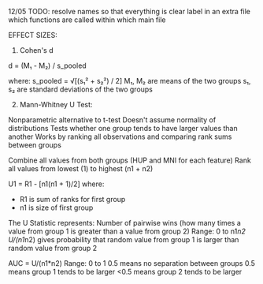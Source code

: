 12/05
TODO:
resolve names so that everything is clear
label in an extra file which functions are called within which main file


EFFECT SIZES:

1. Cohen's d


d = (M₁ - M₂) / s_pooled

where:
s_pooled = √[(s₁² + s₂²) / 2]
M₁, M₂ are means of the two groups
s₁, s₂ are standard deviations of the two groups

2. Mann-Whitney U Test:

Nonparametric alternative to t-test
Doesn't assume normality of distributions
Tests whether one group tends to have larger values than another
Works by ranking all observations and comparing rank sums between groups

Combine all values from both groups (HUP and MNI for each feature)
Rank all values from lowest (1) to highest (n1 + n2)

U1 = R1 - [n1(n1 + 1)/2]
where:
- R1 is sum of ranks for first group
- n1 is size of first group

The U Statistic represents:
Number of pairwise wins (how many times a value from group 1 is greater than a value from group 2)
Range: 0 to n1*n2
U/(n1*n2) gives probability that random value from group 1 is larger than random value from group 2

AUC = U/(n1*n2)
Range: 0 to 1
0.5 means no separation between groups
0.5 means group 1 tends to be larger
<0.5 means group 2 tends to be larger